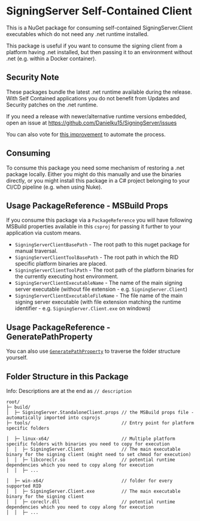 # SigningServer Self-Contained Client

This is a NuGet package for consuming self-contained SigningServer.Client executables which do not need any .net runtime installed.

This package is useful if you want to consume the signing client from a platform having .net installed,
but then passing it to an environment without .net (e.g. within a Docker container).

## Security Note

These packages bundle the latest .net runtime available during the release. With Self Contained applications
you do not benefit from Updates and Security patches on the .net runtime.

If you need a release with newer/alternative runtime versions embedded, open an issue at https://github.com/Danielku15/SigningServer/issues

You can also vote for [this improvement](https://github.com/Danielku15/SigningServer/issues/62) to automate the process.

## Consuming

To consume this package you need some mechanism of restoring a .net package locally.
Either you might do this manually and use the binaries directly, or you might install
this package in a C# project belonging to your CI/CD pipeline (e.g. when using Nuke).

## Usage PackageReference - MSBuild Props

If you consume this package via a `PackageReference` you will have following MSBuild properties available in this `csproj`
for passing it further to your application via custom means.

* `SigningServerClientBasePath` - The root path to this nuget package for manual traversal.
* `SigningServerClientToolBasePath` - The root path in which the RID specific platform binaries are placed.
* `SigningServerClientToolPath` - The root path of the platform binaries for the currently executing host environment.
* `SigningServerClientExecutableName` - The name of the main signing server executable (without file extension - e.g. `SigningServer.Client`)
* `SigningServerClientExecutableFileName` - The file name of the main signing server executable (with file extension matching the runtime identifier - e.g. `SigningServer.Client.exe` on windows)

## Usage PackageReference - GeneratePathProperty

You can also use [`GeneratePathProperty`](https://learn.microsoft.com/en-us/nuget/consume-packages/package-references-in-project-files#generatepathproperty)
to traverse the folder structure yourself.

## Folder Structure in this Package

Info: Descriptions are at the end as `// description`

```
root/
├─ build/
│  ├─ SigningServer.StandaloneClient.props // the MSBuild props file - automatically imported into csprojs
├─ tools/                                  // Entry point for platform specific folders 

│  ├─ linux-x64/                           // Multiple platform specific folders with binaries you need to copy for execution 
│  │  ├─ SigningServer.Client              // The main executable binary for the signing client (might need to set chmod for execution) 
│  │  ├─ libcoreclr.so                     // potential runtime dependencies which you need to copy along for execution 
│  │  ├─ ... 

│  ├─ win-x64/                             // folder for every supported RID 
│  │  ├─ SigningServer.Client.exe          // The main executable binary for the signing client
│  │  ├─ coreclr.dll                       // potential runtime dependencies which you need to copy along for execution
│  │  ├─ ...
```
